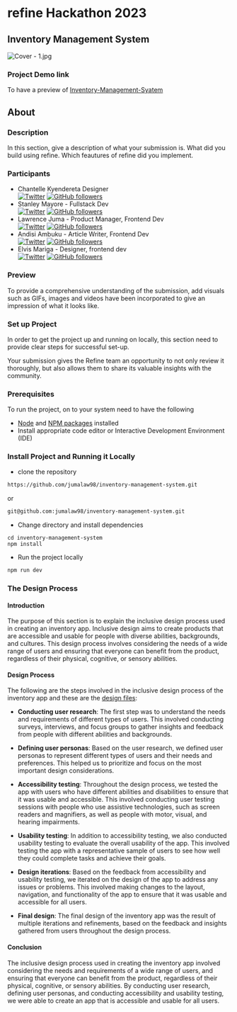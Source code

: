 # refine Hackathon 2023


[//]: # (refine Hackathon 2023 is just around the corner and this repository serves as your go-to source for everything you need to know in order to submit a qualifying entry.  )

[//]: # ()
[//]: # ([:point_right: Refer to Hackathon January 2023 blog for information.]&#40;https://refine.dev/blog/refine-hackathon/&#41;)

[//]: # ()
[//]: # ([:point_right: Please submit your project on refine Devpost Hackathon page.]&#40;https://refine-open-source-hackathon.devpost.com/&#41;)

[//]: # ()
[//]: # (From rules and guidelines, it provides all the information necessary for successful GitHub submissions. Please prepare your repository README as shown below)

[//]: # ()
[//]: # (You can add `refine-hackathon` tag to your repository to make it easier for us to find your submission.)
## Inventory Management System

[//]: # (### Cover Image)

![Cover - 1.jpg](images%2FCover%20-%201.jpg)

### Project Demo link

To have a preview of [Inventory-Management-Syatem](https://inventory-management-system-vert.vercel.app/)

## About

### Description
In this section, give a description of what your submission is. What did you build using refine. Which feautures of refine did you implement.

### Participants

- Chantelle Kyendereta  Designer  
  [![Twitter](https://badgen.net/badge/icon/cckyendereta?icon=twitter&label)](https://twitter.com/cckyendereta)
  [![GitHub followers](https://img.shields.io/github/followers/kyendereta.svg?style=social&label=kyendereta&maxAge=2592000)](https://github.com/kyendereta)
- Stanley Mayore  - Fullstack Dev  
  [![Twitter](https://badgen.net/badge/icon/MayoreStanley?icon=twitter&label)](https://twitter.com/cckyendereta)
  [![GitHub followers](https://img.shields.io/github/followers/Leestan360.svg?style=social&label=Leestan360&maxAge=2592000)](https://github.com/Leestan360)
- Lawrence Juma  - Product Manager, Frontend Dev  
  [![Twitter](https://badgen.net/badge/icon/Jumalaw98?icon=twitter&label)](https://twitter.com/jumalaw98)
  [![GitHub followers](https://img.shields.io/github/followers/Jumalaw98.svg?style=social&label=Jumalaw98&maxAge=2592000)](https://github.com/jumalaw98)
- Andisi Ambuku  - Article Writer, Frontend Dev  
  [![Twitter](https://badgen.net/badge/icon/AndisiAmbuku?icon=twitter&label)](https://twitter.com/AndisiAmbuku)
  [![GitHub followers](https://img.shields.io/github/followers/andisiambuku.svg?style=social&label=andisiambuku&maxAge=2592000)](https://github.com/jumalaw98)
-  Elvis Mariga  - Designer, frontend dev     
   [![Twitter](https://badgen.net/badge/icon/ElvisMariga1?icon=twitter&label)](https://twitter.com/ElvisMariga1)
   [![GitHub followers](https://img.shields.io/github/followers/elvmariga.svg?style=social&label=elvmariga&maxAge=2592000)](https://github.com/elvmariga)

### Preview
To provide a comprehensive understanding of the submission, add visuals such as GIFs, images and videos have been incorporated to give an impression of what it looks like.


### Set up Project
In order to get the project up and running on locally, this section need to provide clear steps for successful set-up.

Your submission gives the Refine team an opportunity to not only review it thoroughly, but also allows them to share its valuable insights with the community.


### Prerequisites

To run the project, on to your system need to have the following 
- [Node](https://nodejs.org/en/download/) and [NPM packages](https://www.npmjs.com/package/download) installed 
- Install appropriate code editor or Interactive Development Environment (IDE)


### Install Project and Running it Locally


- clone the repository 
```bash 
https://github.com/jumalaw98/inventory-management-system.git
```
or 
``` bash 
git@github.com:jumalaw98/inventory-management-system.git
```
- Change directory and install dependencies 
```
cd inventory-management-system
npm install
```
- Run the project locally 
```bash
npm run dev
```

### The Design Process
#### Introduction

The purpose of this section is to explain the inclusive design process used in creating an inventory app. Inclusive design aims to create products that are accessible and usable for people with diverse abilities, backgrounds, and cultures. This design process involves considering the needs of a wide range of users and ensuring that everyone can benefit from the product, regardless of their physical, cognitive, or sensory abilities.

#### Design Process

The following are the steps involved in the inclusive design process of the inventory app and these are the [design files](https://www.figma.com/file/1CbMZeGmHGnztb0BFfs9Yd/Inventory-Management-Dashboard?node-id=0%3A1&t=g75j9Uy1QfdCLiC3-1):

- **Conducting user research**: The first step was to understand the needs and requirements of different types of users. This involved conducting surveys, interviews, and focus groups to gather insights and feedback from people with different abilities and backgrounds.

- **Defining user personas**: Based on the user research, we defined user personas to represent different types of users and their needs and preferences. This helped us to prioritize and focus on the most important design considerations.

- **Accessibility testing**: Throughout the design process, we tested the app with users who have different abilities and disabilities to ensure that it was usable and accessible. This involved conducting user testing sessions with people who use assistive technologies, such as screen readers and magnifiers, as well as people with motor, visual, and hearing impairments.

- **Usability testing**: In addition to accessibility testing, we also conducted usability testing to evaluate the overall usability of the app. This involved testing the app with a representative sample of users to see how well they could complete tasks and achieve their goals.

- **Design iterations**: Based on the feedback from accessibility and usability testing, we iterated on the design of the app to address any issues or problems. This involved making changes to the layout, navigation, and functionality of the app to ensure that it was usable and accessible for all users.

- **Final design**: The final design of the inventory app was the result of multiple iterations and refinements, based on the feedback and insights gathered from users throughout the design process.

#### Conclusion

The inclusive design process used in creating the inventory app involved considering the needs and requirements of a wide range of users, and ensuring that everyone can benefit from the product, regardless of their physical, cognitive, or sensory abilities. By conducting user research, defining user personas, and conducting accessibility and usability testing, we were able to create an app that is accessible and usable for all users.
